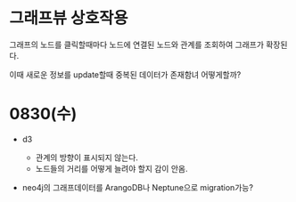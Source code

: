 # 그래프뷰 상호작용

그래프의 노드를 클릭할때마다 노드에 연결된 노드와 관계를 조회하여 그래프가 확장된다.

이때 새로운 정보를 update할때 중복된 데이터가 존재함녀 어떻게할까?

# 0830(수)

- d3
	- 관계의 방향이 표시되지 않는다.
	- 노드들의 거리를 어떻게 늘려야 할지 감이 안옴.


- neo4j의 그래프데이터를 ArangoDB나 Neptune으로 migration가능?
